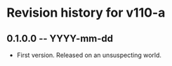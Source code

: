 # Revision history for v110-a

## 0.1.0.0 -- YYYY-mm-dd

* First version. Released on an unsuspecting world.
